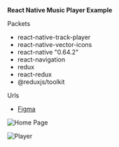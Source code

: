 **React Native Music Player Example**

Packets
- react-native-track-player
- react-native-vector-icons
- react-native "0.64.2"
- react-navigation
- redux
- react-redux
- @reduxjs/toolkit

Urls
- [Figma](https://www.figma.com/file/ZxLGxDYthwpBOEao6nPFHn/Player?node-id=1%3A163)

![Home Page](https://raw.githubusercontent.com/gron01/react-native-music-app/master/exampleImages/home.PNG)


![Player](https://raw.githubusercontent.com/gron01/react-native-music-app/master/exampleImages/player.PNG)
